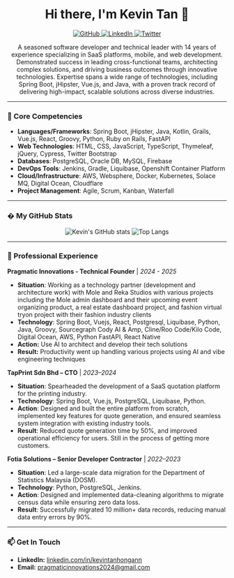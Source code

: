 <h1 align="center">Hi there, I'm Kevin Tan 👋</h1>
<p align="center">
  <a href="https://github.com/kevintanhongann">
    <img src="https://img.shields.io/badge/github-%23121011.svg?style=for-the-badge&logo=github&logoColor=white" alt="GitHub">
  </a>
  <a href="https://www.linkedin.com/in/kevintanhongann/">
    <img src="https://img.shields.io/badge/linkedin-%230077B5.svg?style=for-the-badge&logo=linkedin&logoColor=white" alt="LinkedIn">
  </a>
  <a href="https://twitter.com/s1lv3rd3m0n">
    <img src="https://img.shields.io/badge/twitter-%231DA1F2.svg?style=for-the-badge&logo=twitter&logoColor=white" alt="Twitter">
  </a>
</p>

<p align="center">
  A seasoned software developer and technical leader with 14 years of experience specializing in SaaS platforms, mobile, and web development. Demonstrated success in leading cross-functional teams, architecting complex solutions, and driving business outcomes through innovative technologies. Expertise spans a wide range of technologies, including Spring Boot, jHipster, Vue.js, and Java, with a proven track record of delivering high-impact, scalable solutions across diverse industries.
</p>

---

### 🚀 Core Competencies

- **Languages/Frameworks**: Spring Boot, jHipster, Java, Kotlin, Grails, Vue.js, React, Groovy, Python, Ruby on Rails, FastAPI  
- **Web Technologies**: HTML, CSS, JavaScript, TypeScript, Thymeleaf, jQuery, Cypress, Twitter Bootstrap  
- **Databases**: PostgreSQL, Oracle DB, MySQL, Firebase  
- **DevOps Tools**: Jenkins, Gradle, Liquibase, Openshift Container Platform  
- **Cloud/Infrastructure**: AWS, Websphere, Docker, Kubernetes, Solace MQ, Digital Ocean, Cloudflare  
- **Project Management**: Agile, Scrum, Kanban, Waterfall

---

### � My GitHub Stats

<p align="center">
  <img src="https://github-readme-stats.vercel.app/api?username=kevintanhongann&show_icons=true&theme=radical" alt="Kevin's GitHub stats" />
  <img src="https://github-readme-stats.vercel.app/api/top-langs/?username=kevintanhongann&layout=compact&theme=radical" alt="Top Langs" />
</p>

---

### 💼 Professional Experience

**Pragmatic Innovations - Technical Founder** | _2024 - 2025_
- **Situation**: Working as a technology partner (development and architecture work) with Mole and Reka Studios with various projects including the Mole admin dashboard and their upcoming event organizing product, a real estate dashboard project, and fashion virtual tryon project with their fashion industry clients  
- **Technology**: Spring Boot, Vuejs, React, Postgresql, Liquibase, Python, Java, Groovy, Sourcegraph Cody AI & Amp, Cline/Roo Code/Kilo Code, Digital Ocean, AWS, Python FastAPI, React Native  
- **Action:** Use AI to architect and develop their tech solutions   
- **Result:** Productivity went up handling various projects using AI and vibe engineering techniques

**TapPrint Sdn Bhd – CTO** | _2023–2024_
- **Situation**: Spearheaded the development of a SaaS quotation platform for the printing industry.  
- **Technology**: Spring Boot, Vue.js, PostgreSQL, Liquibase, Python.  
- **Action**: Designed and built the entire platform from scratch, implemented key features for quote generation, and ensured seamless system integration with existing industry tools.  
- **Result**: Reduced quote generation time by 50%, and improved operational efficiency for users. Still in the process of getting more customers.

**Fotia Solutions – Senior Developer Contractor** | _2022–2023_
- **Situation**: Led a large-scale data migration for the Department of Statistics Malaysia (DOSM).  
- **Technology**: Python, PostgreSQL, Jenkins.  
- **Action**: Designed and implemented data-cleaning algorithms to migrate census data while ensuring zero data loss.  
- **Result**: Successfully migrated 10 million+ data records, reducing manual data entry errors by 90%.

---

### 📫 Get In Touch

- **LinkedIn:** [linkedin.com/in/kevintanhongann](https://www.linkedin.com/in/kevintanhongann/)
- **Email:** [pragmaticinnovations2024@gmail.com](mailto:pragmaticinnovations2024@email.com)
